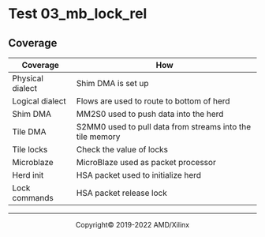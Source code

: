 # Test 03_mb_lock_rel

## Coverage

| Coverage | How |
| -------- | --- |
| Physical dialect | Shim DMA is set up |
| Logical dialect  | Flows are used to route to bottom of herd |
| Shim DMA | MM2S0 used to push data into the herd |
| Tile DMA | S2MM0 used to pull data from streams into the tile memory | 
| Tile locks | Check the value of locks |
| Microblaze | MicroBlaze used as packet processor |
| Herd init | HSA packet used to initialize herd |
| Lock commands | HSA packet release lock |

-----

<p align="center">Copyright&copy; 2019-2022 AMD/Xilinx</p>